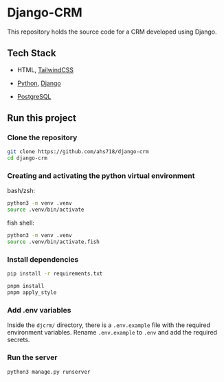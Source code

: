 # Django-CRM

This repository holds the source code for a CRM developed using Django.

## Tech Stack

-   HTML, [TailwindCSS](https://tailwindcss.com/)
-   [Python](https://www.python.org/), [Django](https://www.djangoproject.com/)

-   [PostgreSQL](https://www.postgresql.org/)

## Run this project

### Clone the repository

```bash
git clone https://github.com/ahs718/django-crm
cd django-crm
```

### Creating and activating the python virtual environment

bash/zsh:

```bash
python3 -m venv .venv
source .venv/bin/activate
```

fish shell:

```bash
python3 -m venv .venv
source .venv/bin/activate.fish
```

### Install dependencies

````bash
pip install -r requirements.txt

pnpm install
pnpm apply_style
````

### Add .env variables

Inside the `djcrm/` directory, there is a `.env.example` file with the required environment variables. Rename `.env.example` to `.env` and add the required secrets.

### Run the server

```bash
python3 manage.py runserver
```
